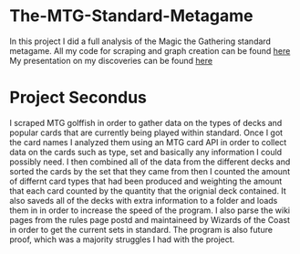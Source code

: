 # The-MTG-Standard-Metagame
In this project I did a full analysis of the Magic the Gathering standard metagame. 
All my code for scraping and graph creation can be found [here](secondus.py)  
My presentation on my discoveries can be found [here](https://github.com/Connor205/The-MTG-Standard-Metagame/blob/main/Secondus%20Presentation%20PDF.pdf)

# Project Secondus
I scraped MTG golffish in order to gather data on the types of decks and popular cards that are currently being played within standard. Once I got the card names I analyzed them using an MTG card API in order to collect data on the cards such as type, set and basically any information I could possibly need. I then combined all of the data from the different decks and sorted the cards by the set that they came from then I counted the amount of differnt card types that had been produced and weighting the amount that each card counted by the quantity that the orignial deck contained. It also saveds all of the decks with extra information to a folder and loads them in in order to increase the speed of the program. I also parse the wiki pages from the rules page postd and maintaineed by Wizards of the Coast in order to get the current sets in standard. The program is also future proof, which was a majority struggles I had with the project.


